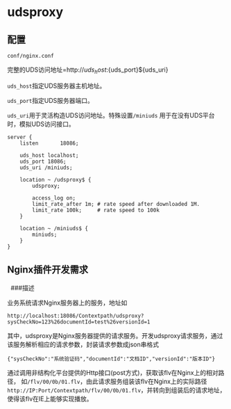 udsproxy
=======



配置
----

`conf/nginx.conf`

完整的UDS访问地址=http://${uds_host}:${uds_port}${uds_uri}

`uds_host`指定UDS服务器主机地址。

`uds_port`指定UDS服务器端口。

`uds_uri`用于灵活构造UDS访问地址。特殊设置`/miniuds` 用于在没有UDS平台时，模拟UDS访问接口。 


    server {
        listen       18086;

        uds_host localhost;
        uds_port 18086;
        uds_uri /miniuds;

        location ~ /udsproxy$ {
            udsproxy;

            access_log on;
            limit_rate_after 1m; # rate speed after downloaded 1M.
            limit_rate 100k;     # rate speed to 100k
        }

        location ~ /miniuds$ {
            miniuds;
        }
    }



Nginx插件开发需求
-----------------
 
###描述

业务系统请求Nginx服务器上的服务，地址如

    http://localhost:18086/Contextpath/udsproxy?sysCheckNo=123%26documentId=test%26versionId=1
    
其中，udsproxy是Nginx服务器提供的请求服务。开发udsproxy请求服务，通过该服务解析相应的请求参数，封装请求参数成json串格式

    {"sysCheckNo":"系统验证码","documentId":"文档ID","versionId":"版本ID"}

通过调用非结构化平台提供的Http接口(post方式)，获取该flv在Nginx上的相对路径，
如`/flv/00/0b/01.flv`，由此请求服务组装该flv在Nginx上的实际路径
`http://IP:Port/Contextpath/flv/00/0b/01.flv`，并转向到组装后的请求地址，使得该flv在IE上能够实现播放。
